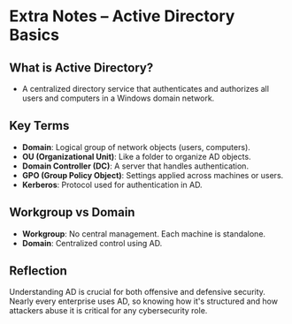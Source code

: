 # Extra Notes – Active Directory Basics

## What is Active Directory?
- A centralized directory service that authenticates and authorizes all users and computers in a Windows domain network.

## Key Terms
- **Domain**: Logical group of network objects (users, computers).
- **OU (Organizational Unit)**: Like a folder to organize AD objects.
- **Domain Controller (DC)**: A server that handles authentication.
- **GPO (Group Policy Object)**: Settings applied across machines or users.
- **Kerberos**: Protocol used for authentication in AD.

## Workgroup vs Domain
- **Workgroup**: No central management. Each machine is standalone.
- **Domain**: Centralized control using AD.

## Reflection
Understanding AD is crucial for both offensive and defensive security. Nearly every enterprise uses AD, so knowing how it's structured and how attackers abuse it is critical for any cybersecurity role.
